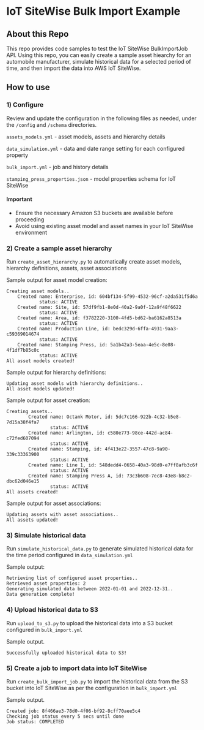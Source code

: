 # IoT SiteWise Bulk Import Example

## About this Repo
This repo provides code samples to test the IoT SiteWise BulkImportJob API. Using this repo, you can easily create a sample asset hiearchy for an automobile manufacturer, simulate historical data for a selected period of time, and then import the data into AWS IoT SiteWise.

## How to use
### 1) Configure
Review and update the configuration in the following files as needed, under the `/config` and `/schema` directories.

`assets_models.yml` - asset models, assets and hierarchy details

`data_simulation.yml` - data and date range setting for each configured property

`bulk_import.yml` - job and history details

`stamping_press_properties.json` - model properties schema for IoT SiteWise

#### Important
- Ensure the necessary Amazon S3 buckets are available before proceeding
- Avoid using existing asset model and asset names in your IoT SiteWise environment

### 2) Create a sample asset hierarchy

Run `create_asset_hierarchy.py` to automatically create asset models, hierarchy definitions, assets, asset associations

Sample output for asset model creation:

    Creating asset models..
        Created name: Enterprise, id: 604bf134-5f99-4532-96cf-a2da531f5d6a
                status: ACTIVE
        Created name: Site, id: 57df9fb1-8e0d-40a2-9a0f-12a9f48f6622
                status: ACTIVE
        Created name: Area, id: f3782220-3100-4fd5-bd62-ba6162a8513a
                status: ACTIVE
        Created name: Production Line, id: bedc329d-6ffa-4931-9aa3-c59369014674
                status: ACTIVE
        Created name: Stamping Press, id: 5a1b42a3-5eaa-4e5c-8e08-4f1df7b85c0c
                status: ACTIVE
    All asset models created!

Sample output for hierarchy definitions:

    Updating asset models with hierarchy definitions..
    All asset models updated!

Sample output for asset creation:

    Creating assets..
            Created name: Octank Motor, id: 5dc7c166-922b-4c32-b5e8-7d15a38f4fa7
                    status: ACTIVE
            Created name: Arlington, id: c580e773-98ce-442d-ac84-c72fed607094
                    status: ACTIVE
            Created name: Stamping, id: 4f413e22-3557-47c8-9a90-339c33363900
                    status: ACTIVE
            Created name: Line 1, id: 548dedd4-0658-40a3-98d0-e7ff8afb3c6f
                    status: ACTIVE
            Created name: Stamping Press A, id: 73c3b608-7ec8-43e8-b8c2-dbc62d046e15
                    status: ACTIVE
    All assets created!

Sample output for asset associations:

    Updating assets with asset associations..
    All assets updated!


### 3) Simulate historical data

Run `simulate_historical_data.py` to generate simulated historical data for the time period configured in `data_simulation.yml`

Sample output:

    Retrieving list of configured asset properties..
    Retrieved asset properties: 2
    Generating simulated data between 2022-01-01 and 2022-12-31..
    Data generation complete!
   

### 4) Upload historical data to S3

Run `upload_to_s3.py` to upload the historical data into a S3 bucket configured in `bulk_import.yml`

Sample output.

    Successfully uploaded historical data to S3!

### 5) Create a job to import data into IoT SiteWise

Run `create_bulk_import_job.py` to import the historical data from the S3 bucket into IoT SiteWise as per the configuration in `bulk_import.yml`

Sample output.

    Created job: 8f466ae3-78d0-4f06-bf92-8cff70aee5c4
    Checking job status every 5 secs until done
    Job status: COMPLETED
